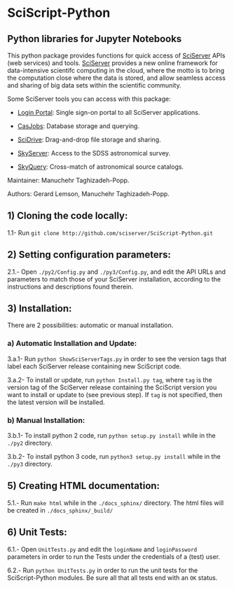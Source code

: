 # SciScript-Python

## Python libraries for Jupyter Notebooks

This python package provides functions for quick access of [SciServer](http://www.sciserver.org) APIs (web services) and tools.
[SciServer](http://www.sciserver.org) provides a new online framework for data-intensive scientifc computing in the cloud,
where the motto is to bring the computation close where the data is stored, and allow seamless access and sharing of big data sets within the scientific community.

Some SciServer tools you can access with this package:

 * [Login Portal](http://portal.sciserver.org): Single sign-on portal to all SciServer applications.

 * [CasJobs](http://skyserver.sdss.org/CasJobs): Database storage and querying.

 * [SciDrive](http://www.scidrive.org/): Drag-and-drop file storage and sharing.

 * [SkyServer](http://skyserver.sdss.org/): Access to the SDSS astronomical survey.

 * [SkyQuery](http://www.voservices.net/skyquery): Cross-match of astronomical source catalogs.

Maintainer: Manuchehr Taghizadeh-Popp.

Authors: Gerard Lemson, Manuchehr Taghizadeh-Popp.


## 1) Cloning the code locally:

1.1- Run `git clone http://github.com/sciserver/SciScript-Python.git`

## 2) Setting configuration parameters:

2.1.- Open `./py2/Config.py` and `./py3/Config.py`, and edit the API URLs and parameters to match those of your SciServer installation, according to the instructions and descriptions found therein.

## 3) Installation:

There are 2 possibilities: automatic or manual installation.

### a) Automatic Installation and Update:

3.a.1- Run `python ShowSciServerTags.py` in order to see the version tags that label each SciServer release containing new SciScript code.

3.a.2- To install or update, run `python Install.py tag`, where `tag` is the version tag of the SciServer release containing the SciScript version you want to install or update to (see previous step). If `tag` is not specified, then the latest version will be installed.

### b) Manual Installation:

3.b.1- To install python 2 code, run `python setup.py install` while in the `./py2` directory.

3.b.2- To install python 3 code, run `python3 setup.py install` while in the `./py3` directory.

## 5) Creating HTML documentation:

5.1.- Run `make html` while in the `./docs_sphinx/` directory. The html files will be created in `./docs_sphinx/_build/`

## 6) Unit Tests:

6.1.- Open `UnitTests.py` and edit the `loginName` and `loginPassword` parameters in order to run the Tests under the credentials of a (test) user.

6.2.- Run `python UnitTests.py` in order to run the unit tests for the SciScript-Python modules. Be sure all that all tests end with an `OK` status.
